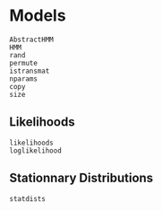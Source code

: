 # Models

```@docs
AbstractHMM
HMM
rand
permute
istransmat
nparams
copy
size
```

## Likelihoods

```@docs
likelihoods
loglikelihood
```

## Stationnary Distributions

```@docs
statdists
```
